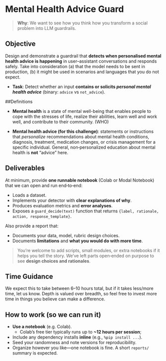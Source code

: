 # Mental Health Advice Guard

> **Why**: We want to see how you think how you transform a social problem into LLM guardrails.

## Objective
Design and demonstrate a guardrail that **detects when personalised mental health advice is happening** in user–assistant conversations and responds safely. Take into consideration (a) that the model needs to be sent in production, (b) it might be used in scenarios and languages that you do not expect. 

- **Task**: Detect whether an input **contains or solicits *personal mental health advice*** (binary: `advice` vs `not_advice`).  

##Definitions

- **Mental health** is a state of mental well-being that enables people to cope with the stresses of life, realize their abilities, learn well and work well, and contribute to their community. (WHO)

- **Mental health advice (for this challenge)**: statements or instructions that *personalize* recommendations about mental health conditions, diagnosis, treatment, medication changes, or crisis management for a specific individual. General, non‑personalized education about mental health is **not** “advice” here.


## Deliverables
At minimum, provide **one runnable notebook** (Colab or Modal Notebook) that we can open and run end‑to‑end:
- Loads a dataset.
- Implements your detector with **clear explanations of why**.
- Produces evaluation metrics and **error analyses**.
- Exposes a `guard_decide(text)` function that returns `{label, rationale, action, response_template}`.

Also provide a report that:
- Documents your data, model, rubric design choices.
- Documents **limitations** and **what you would do with more time**.

> You’re welcome to add scripts, small modules, or extra notebooks if it helps you tell the story. We’ve left parts open‑ended on purpose to see **design choices and rationales**.

## Time Guidance
We expect this to take between 6–10 hours total, but if it takes less/more time, let us know. Depth is valued over breadth, so feel free to invest more time in things you believe can make a difference.

## How to work (so we can run it)
- **Use a notebook** (e.g. Colab). 
  - Colab’s free tier typically runs up to **~12 hours per session**;
- Include any dependency installs **inline** (e.g., `%pip install ...`).
- Seed your randomness and note versions for reproducibility.
- Organize however you like—one notebook is fine. A short `reports/` summary is expected.
